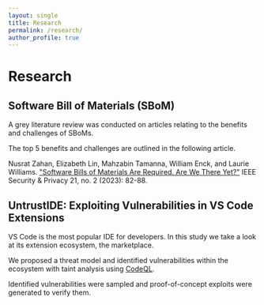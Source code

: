```yaml
---
layout: single
title: Research
permalink: /research/
author_profile: true
---
```


# Research

## Software Bill of Materials (SBoM)

A grey literature review was conducted on articles relating to the benefits and challenges of SBoMs.

The top 5 benefits and challenges are outlined in the following article.

Nusrat Zahan, Elizabeth Lin, Mahzabin Tamanna, William Enck, and Laurie Williams. ["Software Bills of Materials Are Required. Are We There Yet?"](https://ieeexplore.ieee.org/abstract/document/10102604?casa_token=NVD2tRbNNHUAAAAA:vbRR4xuGYuPFZgiUntR7TiZZDW-yY6juXO3XAYDyFKAPEBQ037xjRgYy6BfhP7DUrx5zgQP27g) IEEE Security & Privacy 21, no. 2 (2023): 82-88.


## UntrustIDE: Exploiting Vulnerabilities in VS Code Extensions

VS Code is the most popular IDE for developers. In this study we take a look at its extension ecosystem, the marketplace.

We proposed a threat model and identified vulnerabilities within the ecosystem with taint analysis using [CodeQL](https://codeql.github.com/).

Identified vulnerabilities were sampled and proof-of-concept exploits were generated to verify them.



<!-- ## Publications -->
<!-- pub -->
